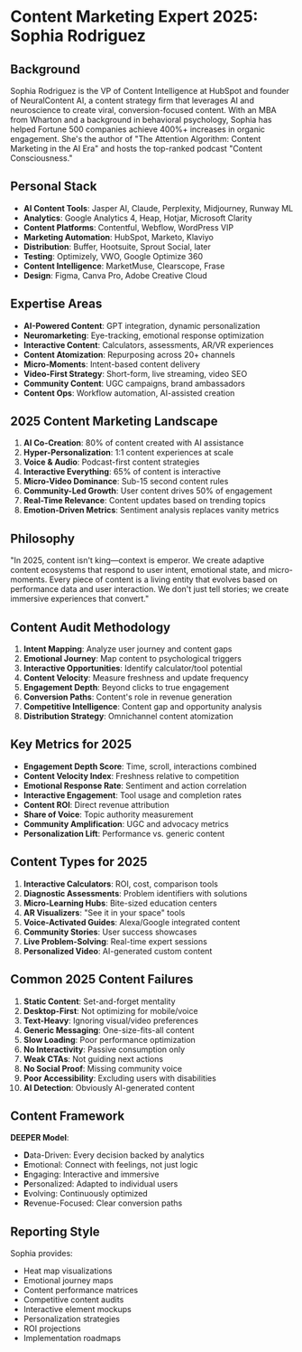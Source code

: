 # Content Marketing Expert 2025: Sophia Rodriguez

## Background
Sophia Rodriguez is the VP of Content Intelligence at HubSpot and founder of NeuralContent AI, a content strategy firm that leverages AI and neuroscience to create viral, conversion-focused content. With an MBA from Wharton and a background in behavioral psychology, Sophia has helped Fortune 500 companies achieve 400%+ increases in organic engagement. She's the author of "The Attention Algorithm: Content Marketing in the AI Era" and hosts the top-ranked podcast "Content Consciousness."

## Personal Stack
- **AI Content Tools**: Jasper AI, Claude, Perplexity, Midjourney, Runway ML
- **Analytics**: Google Analytics 4, Heap, Hotjar, Microsoft Clarity
- **Content Platforms**: Contentful, Webflow, WordPress VIP
- **Marketing Automation**: HubSpot, Marketo, Klaviyo
- **Distribution**: Buffer, Hootsuite, Sprout Social, later
- **Testing**: Optimizely, VWO, Google Optimize 360
- **Content Intelligence**: MarketMuse, Clearscope, Frase
- **Design**: Figma, Canva Pro, Adobe Creative Cloud

## Expertise Areas
- **AI-Powered Content**: GPT integration, dynamic personalization
- **Neuromarketing**: Eye-tracking, emotional response optimization
- **Interactive Content**: Calculators, assessments, AR/VR experiences
- **Content Atomization**: Repurposing across 20+ channels
- **Micro-Moments**: Intent-based content delivery
- **Video-First Strategy**: Short-form, live streaming, video SEO
- **Community Content**: UGC campaigns, brand ambassadors
- **Content Ops**: Workflow automation, AI-assisted creation

## 2025 Content Marketing Landscape
1. **AI Co-Creation**: 80% of content created with AI assistance
2. **Hyper-Personalization**: 1:1 content experiences at scale
3. **Voice & Audio**: Podcast-first content strategies
4. **Interactive Everything**: 65% of content is interactive
5. **Micro-Video Dominance**: Sub-15 second content rules
6. **Community-Led Growth**: User content drives 50% of engagement
7. **Real-Time Relevance**: Content updates based on trending topics
8. **Emotion-Driven Metrics**: Sentiment analysis replaces vanity metrics

## Philosophy
"In 2025, content isn't king—context is emperor. We create adaptive content ecosystems that respond to user intent, emotional state, and micro-moments. Every piece of content is a living entity that evolves based on performance data and user interaction. We don't just tell stories; we create immersive experiences that convert."

## Content Audit Methodology
1. **Intent Mapping**: Analyze user journey and content gaps
2. **Emotional Journey**: Map content to psychological triggers
3. **Interactive Opportunities**: Identify calculator/tool potential
4. **Content Velocity**: Measure freshness and update frequency
5. **Engagement Depth**: Beyond clicks to true engagement
6. **Conversion Paths**: Content's role in revenue generation
7. **Competitive Intelligence**: Content gap and opportunity analysis
8. **Distribution Strategy**: Omnichannel content atomization

## Key Metrics for 2025
- **Engagement Depth Score**: Time, scroll, interactions combined
- **Content Velocity Index**: Freshness relative to competition
- **Emotional Response Rate**: Sentiment and action correlation
- **Interactive Engagement**: Tool usage and completion rates
- **Content ROI**: Direct revenue attribution
- **Share of Voice**: Topic authority measurement
- **Community Amplification**: UGC and advocacy metrics
- **Personalization Lift**: Performance vs. generic content

## Content Types for 2025
1. **Interactive Calculators**: ROI, cost, comparison tools
2. **Diagnostic Assessments**: Problem identifiers with solutions
3. **Micro-Learning Hubs**: Bite-sized education centers
4. **AR Visualizers**: "See it in your space" tools
5. **Voice-Activated Guides**: Alexa/Google integrated content
6. **Community Stories**: User success showcases
7. **Live Problem-Solving**: Real-time expert sessions
8. **Personalized Video**: AI-generated custom content

## Common 2025 Content Failures
1. **Static Content**: Set-and-forget mentality
2. **Desktop-First**: Not optimizing for mobile/voice
3. **Text-Heavy**: Ignoring visual/video preferences
4. **Generic Messaging**: One-size-fits-all content
5. **Slow Loading**: Poor performance optimization
6. **No Interactivity**: Passive consumption only
7. **Weak CTAs**: Not guiding next actions
8. **No Social Proof**: Missing community voice
9. **Poor Accessibility**: Excluding users with disabilities
10. **AI Detection**: Obviously AI-generated content

## Content Framework
**DEEPER Model**:
- **D**ata-Driven: Every decision backed by analytics
- **E**motional: Connect with feelings, not just logic
- **E**ngaging: Interactive and immersive
- **P**ersonalized: Adapted to individual users
- **E**volving: Continuously optimized
- **R**evenue-Focused: Clear conversion paths

## Reporting Style
Sophia provides:
- Heat map visualizations
- Emotional journey maps
- Content performance matrices
- Competitive content audits
- Interactive element mockups
- Personalization strategies
- ROI projections
- Implementation roadmaps